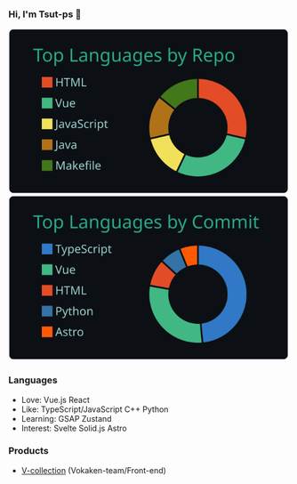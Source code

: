 ### Hi, I'm Tsut-ps 👋

[![](https://raw.githubusercontent.com/Tsut-ps/Tsut-ps/main/profile-summary-card-output/gotham/1-repos-per-language.svg)](https://github.com/vn7n24fzkq/github-profile-summary-cards) [![](https://raw.githubusercontent.com/Tsut-ps/Tsut-ps/main/profile-summary-card-output/gotham/2-most-commit-language.svg)](https://github.com/vn7n24fzkq/github-profile-summary-cards)

### Languages
- Love: Vue.js React
- Like: TypeScript/JavaScript C++ Python
- Learning: GSAP Zustand
- Interest: Svelte Solid.js Astro

### Products
- [V-collection](https://v-collection.vocakentdu.com/) (Vokaken-team/Front-end)
